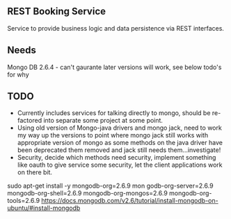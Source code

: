## REST Booking Service
Service to provide business logic and data persistence via REST interfaces.

## Needs
Mongo DB 2.6.4 - can't gaurante later versions will work, see below todo's for why


## TODO
* Currently includes services for talking directly to mongo, should be re-factored into separate some project at some point.
* Using old version of Mongo-java drivers and mongo jack, need to work my way up the versions to point where mongo 
jack still works with appropriate version of mongo as some methods on the java driver have been deprecated them removed
and jack still needs them...investigate!
* Security, decide which methods need security, implement something like oauth to give service some security, let the client
applications work on there bit.


sudo apt-get install -y mongodb-org=2.6.9 mon	godb-org-server=2.6.9 mongodb-org-shell=2.6.9 mongodb-org-mongos=2.6.9 mongodb-org-tools=2.6.9
https://docs.mongodb.com/v2.6/tutorial/install-mongodb-on-ubuntu/#install-mongodb

